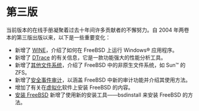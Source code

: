 # 第三版

当前版本的在线手册凝聚着过去十年间许多贡献者的不懈努力。自 2004 年两卷本的第三版出版以来，以下是一些重要变化：

- 新增了 [WINE](https://docs.freebsd.org/en/books/handbook/book/#wine)，介绍了如何在 FreeBSD 上运行 Windows® 应用程序。
- 新增了 [DTrace](https://docs.freebsd.org/en/books/handbook/book/#dtrace) 的有关信息，它是一款功能强大的性能分析工具。
- 新增了[其他文件系统](https://docs.freebsd.org/en/books/handbook/book/#filesystems)，介绍了 FreeBSD 中的非原生文件系统，如 Sun™ 的 ZFS。
- 新增了[安全事件审计](https://docs.freebsd.org/en/books/handbook/book/#audit)，以涵盖 FreeBSD 中新的审计功能并介绍其使用方法。
- 增加了有关在[虚拟化](https://docs.freebsd.org/en/books/handbook/book/#virtualization)软件上安装 FreeBSD 的内容。
- [安装 FreeBSD](https://docs.freebsd.org/en/books/handbook/book/#bsdinstall) 新增了使用新的安装工具——bsdinstall 来安装 FreeBSD 的方法。
